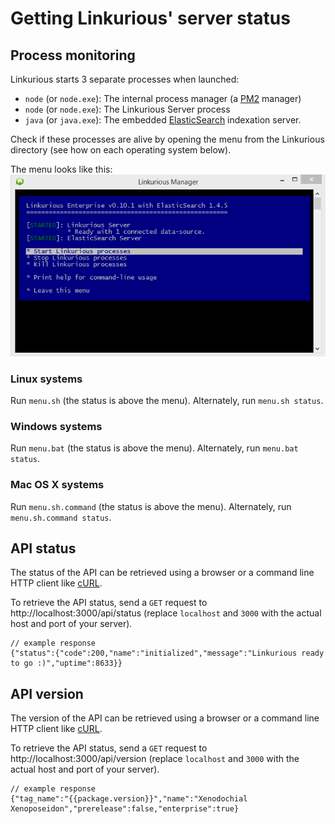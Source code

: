 # Getting Linkurious' server status

## Process monitoring

Linkurious starts 3 separate processes when launched:
- `node` (or `node.exe`): The internal process manager (a [PM2](https://github.com/Unitech/pm2) manager)
- `node` (or `node.exe`): The Linkurious Server process
- `java` (or `java.exe`): The embedded [ElasticSearch]({{es.product.link}}) indexation server.

Check if these processes are alive by opening the menu from the Linkurious directory 
(see how on each operating system below). 

The menu looks like this:
![Linkurious manager menu](manager-menu.png)

### Linux systems

Run `menu.sh` (the status is above the menu). Alternately, run `menu.sh status`.

### Windows systems

Run `menu.bat` (the status is above the menu). Alternately, run `menu.bat status`.

### Mac OS X systems

Run `menu.sh.command` (the status is above the menu). Alternately, run `menu.sh.command status`.

## API status

The status of the API can be retrieved using a browser or a command line HTTP client like [cURL](https://curl.haxx.se/).

To retrieve the API status, send a `GET` request to http://localhost:3000/api/status
(replace `localhost` and `3000` with the actual host and port of your server).
```JS
// example response
{"status":{"code":200,"name":"initialized","message":"Linkurious ready to go :)","uptime":8633}}
```

## API version

The version of the API can be retrieved using a browser or a command line HTTP client like [cURL](https://curl.haxx.se/).

To retrieve the API status, send a `GET` request to http://localhost:3000/api/version
(replace `localhost` and `3000` with the actual host and port of your server).
```JS
// example response
{"tag_name":"{{package.version}}","name":"Xenodochial Xenoposeidon","prerelease":false,"enterprise":true}
```

